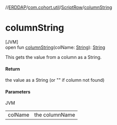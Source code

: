 //[ERDDAP](../../../index.md)/[com.cohort.util](../index.md)/[ScriptRow](index.md)/[columnString](column-string.md)

# columnString

[JVM]\
open fun [columnString](column-string.md)(colName: [String](https://docs.oracle.com/en/java/javase/17/docs/api/java.base/java/lang/String.html)): [String](https://docs.oracle.com/en/java/javase/17/docs/api/java.base/java/lang/String.html)

This gets the value from a column as a String.

#### Return

the value as a String (or &quot;&quot; if column not found)

#### Parameters

JVM

| | |
|---|---|
| colName | the columnName |